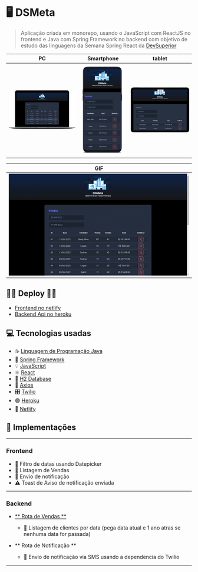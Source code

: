 # 🖥 DSMeta

> Aplicação criada em monorepo, usando o JavaScript com ReactJS no frontend e Java com Spring Framework no backend com objetivo de estudo das linguagens da Semana Spring React da [DevSuperior](https://www.instagram.com/p/CiAy1OwOqR-/)

| PC   | Smartphone | tablet   |
|:--------:|:---------:|:--------:|
| ![painel](https://github.com/Fledson/dsmeta/blob/main/img/pc.png?raw=true) | ![painel](https://github.com/Fledson/dsmeta/blob/main/img/smatphone.png?raw=true) | ![painel](https://github.com/Fledson/dsmeta/blob/main/img/tablet.png?raw=true) |


| GIF   |
|:--------:|
| ![gif](https://github.com/Fledson/dsmeta/blob/main/img/animation.gif?raw=true) |

## 🧑‍💻 Deploy 👩‍💻 

- [Frontend no netlify](https://dsmeta-fledson.netlify.app/)
- [Backend Api no heroku](https://dsmeta-fledson.herokuapp.com/sales)

## 💻 Tecnologias usadas
- ☕️ [Linguagem de Programação Java](https://docs.oracle.com/en/java/)
- 🍃 [Spring Framework](http://spring.io/)
- 💡 [JavaScript](https://www.javascript.com/)
- ⚛️ [React](https://pt-br.reactjs.org/)
- 🎲 [H2 Database](https://www.h2database.com/html/main.html)
- 🔌 [Axios](https://axios-http.com/)
- 🎛️ [Twilio](https://www.twilio.com/pt-br/)
- 🟣 [Heroku](https://www.heroku.com/)
- 🔵 [Netlify](https://www.netlify.com/)

## 📌 Implementações
----------
### Frontend
  - 📅 Filtro de datas usando Datepicker
  - 📜 Listagem de Vendas 
  - 📨 Envio de notificação
  - ⚠️ Toast de Aviso de notificação enviada
----------
### Backend
  - [** Rota de Vendas **](https://dsmeta-fledson.herokuapp.com/sales)
    - 📜 Listagem de clientes por data (pega data atual e 1 ano atras se nenhuma data for passada)
  
  - ** Rota de Notificação **
    - 📨 Envio de notificação via SMS usando a dependencia do Twilio
----------
